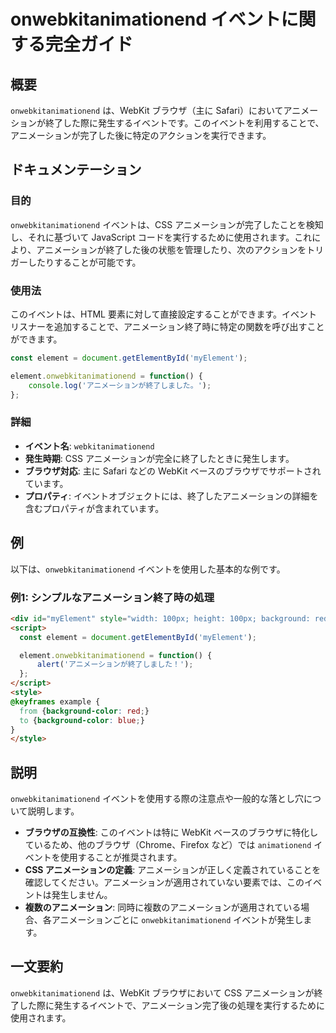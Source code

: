 <!--
Meta Description: # onwebkitanimationend イベントに関する完全ガイド ## 概要 `onwebkitanimationend` は、WebKit ブラウザ（主に Safari）においてアニメーションが終了した際に発生するイベントです。このイベントを利用することで、アニメーションが完了した後に特定...
Meta Keywords: onwebkitanimationend, webkit, css, element, myelement
-->

# onwebkitanimationend イベントに関する完全ガイド

## 概要
`onwebkitanimationend` は、WebKit ブラウザ（主に Safari）においてアニメーションが終了した際に発生するイベントです。このイベントを利用することで、アニメーションが完了した後に特定のアクションを実行できます。

## ドキュメンテーション
### 目的
`onwebkitanimationend` イベントは、CSS アニメーションが完了したことを検知し、それに基づいて JavaScript コードを実行するために使用されます。これにより、アニメーションが終了した後の状態を管理したり、次のアクションをトリガーしたりすることが可能です。

### 使用法
このイベントは、HTML 要素に対して直接設定することができます。イベントリスナーを追加することで、アニメーション終了時に特定の関数を呼び出すことができます。

```javascript
const element = document.getElementById('myElement');

element.onwebkitanimationend = function() {
    console.log('アニメーションが終了しました。');
};
```

### 詳細
- **イベント名**: `webkitanimationend`
- **発生時期**: CSS アニメーションが完全に終了したときに発生します。
- **ブラウザ対応**: 主に Safari などの WebKit ベースのブラウザでサポートされています。
- **プロパティ**: イベントオブジェクトには、終了したアニメーションの詳細を含むプロパティが含まれています。

## 例
以下は、`onwebkitanimationend` イベントを使用した基本的な例です。

### 例1: シンプルなアニメーション終了時の処理
```html
<div id="myElement" style="width: 100px; height: 100px; background: red; animation: example 2s;"></div>
<script>
  const element = document.getElementById('myElement');

  element.onwebkitanimationend = function() {
      alert('アニメーションが終了しました！');
  };
</script>
<style>
@keyframes example {
  from {background-color: red;}
  to {background-color: blue;}
}
</style>
```

## 説明
`onwebkitanimationend` イベントを使用する際の注意点や一般的な落とし穴について説明します。

- **ブラウザの互換性**: このイベントは特に WebKit ベースのブラウザに特化しているため、他のブラウザ（Chrome、Firefox など）では `animationend` イベントを使用することが推奨されます。
- **CSS アニメーションの定義**: アニメーションが正しく定義されていることを確認してください。アニメーションが適用されていない要素では、このイベントは発生しません。
- **複数のアニメーション**: 同時に複数のアニメーションが適用されている場合、各アニメーションごとに `onwebkitanimationend` イベントが発生します。

## 一文要約
`onwebkitanimationend` は、WebKit ブラウザにおいて CSS アニメーションが終了した際に発生するイベントで、アニメーション完了後の処理を実行するために使用されます。